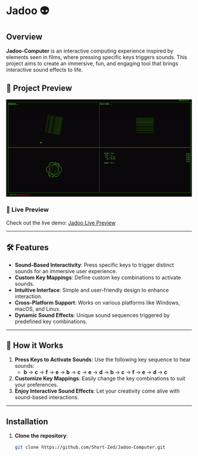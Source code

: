 # Jadoo 👽

## Overview  
**Jadoo-Computer** is an interactive computing experience inspired by elements seen in films, where pressing specific keys triggers sounds. This project aims to create an immersive, fun, and engaging tool that brings interactive sound effects to life.


## 📸 Project Preview  
![Jadoo Preview](./Images/jadoo.gif)  

### 🔗 Live Preview  
Check out the live demo: [Jadoo Live Preview](https://short-zed.github.io/Jadoo-Computer/)  

---

## 🛠️ Features 
- **Sound-Based Interactivity**: Press specific keys to trigger distinct sounds for an immersive user experience.  
- **Custom Key Mappings**: Define custom key combinations to activate sounds.  
- **Intuitive Interface**: Simple and user-friendly design to enhance interaction.  
- **Cross-Platform Support**: Works on various platforms like Windows, macOS, and Linux.  
- **Dynamic Sound Effects**: Unique sound sequences triggered by predefined key combinations.  

---

## 🚀 How it Works  
1. **Press Keys to Activate Sounds**: Use the following key sequence to hear sounds:  
   - **b** → **c** → **f** → **e** → **b** → **c** → **e** → **d** → **b** → **c** → **f** → **e** → **d** → **c**  
2. **Customize Key Mappings**: Easily change the key combinations to suit your preferences.  
3. **Enjoy Interactive Sound Effects**: Let your creativity come alive with sound-based interactions.  

---

## Installation  
1. **Clone the repository**:  
   ```bash  
   git clone https://github.com/Short-Zed/Jadoo-Computer.git 
